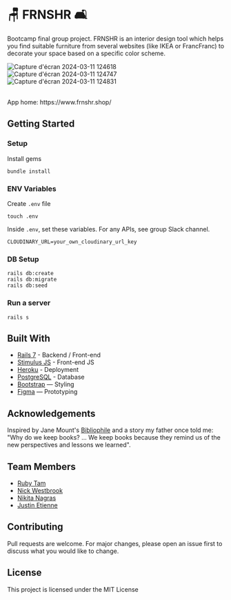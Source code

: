 # 🪑 FRNSHR 🛋️

Bootcamp final group project.
FRNSHR is an interior design tool which helps you find suitable furniture from several websites (like IKEA or FrancFranc) to decorate your space based on a specific color scheme.

![Capture d'écran 2024-03-11 124618](https://github.com/Jasufr/FRNSHR/assets/125636129/b8105e45-c5bf-42b5-9c57-6b7f84c8400a)
![Capture d'écran 2024-03-11 124747](https://github.com/Jasufr/FRNSHR/assets/125636129/fa7d8695-007d-4df5-9154-683164e78171)
![Capture d'écran 2024-03-11 124831](https://github.com/Jasufr/FRNSHR/assets/125636129/5daa5707-c970-4162-8108-7f8124d45646)


<br>
App home: https://www.frnshr.shop/
   

## Getting Started
### Setup

Install gems
```
bundle install
```

### ENV Variables
Create `.env` file
```
touch .env
```
Inside `.env`, set these variables. For any APIs, see group Slack channel.
```
CLOUDINARY_URL=your_own_cloudinary_url_key
```

### DB Setup
```
rails db:create
rails db:migrate
rails db:seed
```

### Run a server
```
rails s
```

## Built With
- [Rails 7](https://guides.rubyonrails.org/) - Backend / Front-end
- [Stimulus JS](https://stimulus.hotwired.dev/) - Front-end JS
- [Heroku](https://heroku.com/) - Deployment
- [PostgreSQL](https://www.postgresql.org/) - Database
- [Bootstrap](https://getbootstrap.com/) — Styling
- [Figma](https://www.figma.com) — Prototyping

## Acknowledgements
Inspired by Jane Mount's [Bibliophile](https://www.amazon.com/Bibliophile-Illustrated-Miscellany-Jane-Mount/dp/1452167230) and a story my father once told me: "Why do we keep books? ... We keep books because they remind us of the new perspectives and lessons we learned".

## Team Members
- [Ruby Tam](https://github.com/rubykytam)
- [Nick Westbrook](https://github.com/ntw3001)
- [Nikita Nagras](https://github.com/Nikita-Nagras)
- [Justin Etienne](https://github.com/Jasufr)

## Contributing
Pull requests are welcome. For major changes, please open an issue first to discuss what you would like to change.

## License
This project is licensed under the MIT License
